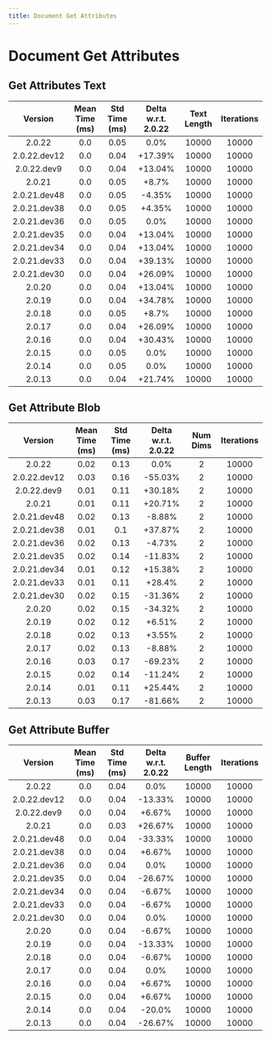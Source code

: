 ```yaml
---
title: Document Get Attributes
---
```

# Document Get Attributes

## Get Attributes Text

| Version | Mean Time (ms) | Std Time (ms) | Delta w.r.t. 2.0.22 | Text Length | Iterations |
| :---: | :---: | :---: | :---: | :---: | :---: |
| 2.0.22 | 0.0 | 0.05 | 0.0% | 10000 | 10000 |
| 2.0.22.dev12 | 0.0 | 0.04 | +17.39% | 10000 | 10000 |
| 2.0.22.dev9 | 0.0 | 0.04 | +13.04% | 10000 | 10000 |
| 2.0.21 | 0.0 | 0.05 | +8.7% | 10000 | 10000 |
| 2.0.21.dev48 | 0.0 | 0.05 | -4.35% | 10000 | 10000 |
| 2.0.21.dev38 | 0.0 | 0.05 | +4.35% | 10000 | 10000 |
| 2.0.21.dev36 | 0.0 | 0.05 | 0.0% | 10000 | 10000 |
| 2.0.21.dev35 | 0.0 | 0.04 | +13.04% | 10000 | 10000 |
| 2.0.21.dev34 | 0.0 | 0.04 | +13.04% | 10000 | 10000 |
| 2.0.21.dev33 | 0.0 | 0.04 | +39.13% | 10000 | 10000 |
| 2.0.21.dev30 | 0.0 | 0.04 | +26.09% | 10000 | 10000 |
| 2.0.20 | 0.0 | 0.04 | +13.04% | 10000 | 10000 |
| 2.0.19 | 0.0 | 0.04 | +34.78% | 10000 | 10000 |
| 2.0.18 | 0.0 | 0.05 | +8.7% | 10000 | 10000 |
| 2.0.17 | 0.0 | 0.04 | +26.09% | 10000 | 10000 |
| 2.0.16 | 0.0 | 0.04 | +30.43% | 10000 | 10000 |
| 2.0.15 | 0.0 | 0.05 | 0.0% | 10000 | 10000 |
| 2.0.14 | 0.0 | 0.05 | 0.0% | 10000 | 10000 |
| 2.0.13 | 0.0 | 0.04 | +21.74% | 10000 | 10000 |
## Get Attribute Blob

| Version | Mean Time (ms) | Std Time (ms) | Delta w.r.t. 2.0.22 | Num Dims | Iterations |
| :---: | :---: | :---: | :---: | :---: | :---: |
| 2.0.22 | 0.02 | 0.13 | 0.0% | 2 | 10000 |
| 2.0.22.dev12 | 0.03 | 0.16 | -55.03% | 2 | 10000 |
| 2.0.22.dev9 | 0.01 | 0.11 | +30.18% | 2 | 10000 |
| 2.0.21 | 0.01 | 0.11 | +20.71% | 2 | 10000 |
| 2.0.21.dev48 | 0.02 | 0.13 | -8.88% | 2 | 10000 |
| 2.0.21.dev38 | 0.01 | 0.1 | +37.87% | 2 | 10000 |
| 2.0.21.dev36 | 0.02 | 0.13 | -4.73% | 2 | 10000 |
| 2.0.21.dev35 | 0.02 | 0.14 | -11.83% | 2 | 10000 |
| 2.0.21.dev34 | 0.01 | 0.12 | +15.38% | 2 | 10000 |
| 2.0.21.dev33 | 0.01 | 0.11 | +28.4% | 2 | 10000 |
| 2.0.21.dev30 | 0.02 | 0.15 | -31.36% | 2 | 10000 |
| 2.0.20 | 0.02 | 0.15 | -34.32% | 2 | 10000 |
| 2.0.19 | 0.02 | 0.12 | +6.51% | 2 | 10000 |
| 2.0.18 | 0.02 | 0.13 | +3.55% | 2 | 10000 |
| 2.0.17 | 0.02 | 0.13 | -8.88% | 2 | 10000 |
| 2.0.16 | 0.03 | 0.17 | -69.23% | 2 | 10000 |
| 2.0.15 | 0.02 | 0.14 | -11.24% | 2 | 10000 |
| 2.0.14 | 0.01 | 0.11 | +25.44% | 2 | 10000 |
| 2.0.13 | 0.03 | 0.17 | -81.66% | 2 | 10000 |
## Get Attribute Buffer

| Version | Mean Time (ms) | Std Time (ms) | Delta w.r.t. 2.0.22 | Buffer Length | Iterations |
| :---: | :---: | :---: | :---: | :---: | :---: |
| 2.0.22 | 0.0 | 0.04 | 0.0% | 10000 | 10000 |
| 2.0.22.dev12 | 0.0 | 0.04 | -13.33% | 10000 | 10000 |
| 2.0.22.dev9 | 0.0 | 0.04 | +6.67% | 10000 | 10000 |
| 2.0.21 | 0.0 | 0.03 | +26.67% | 10000 | 10000 |
| 2.0.21.dev48 | 0.0 | 0.04 | -33.33% | 10000 | 10000 |
| 2.0.21.dev38 | 0.0 | 0.04 | +6.67% | 10000 | 10000 |
| 2.0.21.dev36 | 0.0 | 0.04 | 0.0% | 10000 | 10000 |
| 2.0.21.dev35 | 0.0 | 0.04 | -26.67% | 10000 | 10000 |
| 2.0.21.dev34 | 0.0 | 0.04 | -6.67% | 10000 | 10000 |
| 2.0.21.dev33 | 0.0 | 0.04 | -6.67% | 10000 | 10000 |
| 2.0.21.dev30 | 0.0 | 0.04 | 0.0% | 10000 | 10000 |
| 2.0.20 | 0.0 | 0.04 | -6.67% | 10000 | 10000 |
| 2.0.19 | 0.0 | 0.04 | -13.33% | 10000 | 10000 |
| 2.0.18 | 0.0 | 0.04 | -6.67% | 10000 | 10000 |
| 2.0.17 | 0.0 | 0.04 | 0.0% | 10000 | 10000 |
| 2.0.16 | 0.0 | 0.04 | +6.67% | 10000 | 10000 |
| 2.0.15 | 0.0 | 0.04 | +6.67% | 10000 | 10000 |
| 2.0.14 | 0.0 | 0.04 | -20.0% | 10000 | 10000 |
| 2.0.13 | 0.0 | 0.04 | -26.67% | 10000 | 10000 |
